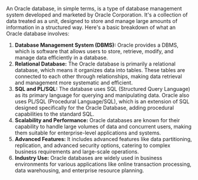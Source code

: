 An Oracle database, in simple terms, is a type of database management system developed and marketed by Oracle Corporation. It's a collection of data treated as a unit, designed to store and manage large amounts of information in a structured way. Here's a basic breakdown of what an Oracle database involves:

1. **Database Management System (DBMS):** Oracle provides a DBMS, which is software that allows users to store, retrieve, modify, and manage data efficiently in a database.
2. **Relational Database:** The Oracle database is primarily a relational database, which means it organizes data into tables. These tables are connected to each other through relationships, making data retrieval and management more systematic and efficient.
3. **SQL and PL/SQL:** The database uses SQL (Structured Query Language) as its primary language for querying and manipulating data. Oracle also uses PL/SQL (Procedural Language/SQL), which is an extension of SQL designed specifically for the Oracle Database, adding procedural capabilities to the standard SQL.
4. **Scalability and Performance:** Oracle databases are known for their capability to handle large volumes of data and concurrent users, making them suitable for enterprise-level applications and systems.
5. **Advanced Features:** It includes advanced features like data partitioning, replication, and advanced security options, catering to complex business requirements and large-scale operations.
6. **Industry Use:** Oracle databases are widely used in business environments for various applications like online transaction processing, data warehousing, and enterprise resource planning.